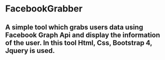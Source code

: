 <h1>FacebookGrabber</h1>
<h2>A simple tool which grabs users data using Facebook Graph Api and display the information of the user. In this tool Html, Css, Bootstrap 4, Jquery is used.<h2>
